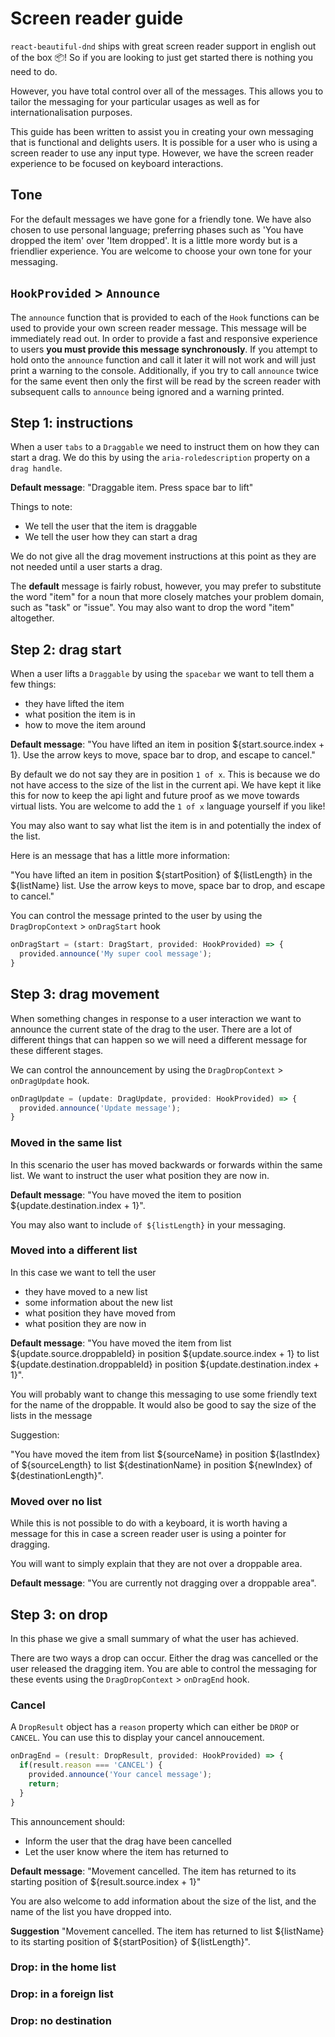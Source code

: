 # Screen reader guide

`react-beautiful-dnd` ships with great screen reader support in english out of the box 📦! So if you are looking to just get started there is nothing you need to do.

However, you have total control over all of the messages. This allows you to tailor the messaging for your particular usages as well as for internationalisation purposes.

This guide has been written to assist you in creating your own messaging that is functional and delights users. It is possible for a user who is using a screen reader to use any input type. However, we have the screen reader experience to be focused on keyboard interactions.

## Tone

For the default messages we have gone for a friendly tone. We have also chosen to use personal language; preferring phases such as 'You have dropped the item' over 'Item dropped'. It is a little more wordy but is a friendlier experience. You are welcome to choose your own tone for your messaging.

## `HookProvided` > `Announce`

The `announce` function that is provided to each of the `Hook` functions can be used to provide your own screen reader message. This message will be immediately read out. In order to provide a fast and responsive experience to users **you must provide this message synchronously**. If you attempt to hold onto the `announce` function and call it later it will not work and will just print a warning to the console. Additionally, if you try to call `announce` twice for the same event then only the first will be read by the screen reader with subsequent calls to `announce` being ignored and a warning printed.

## Step 1: instructions

When a user `tabs` to a `Draggable` we need to instruct them on how they can start a drag. We do this by using the `aria-roledescription` property on a `drag handle`.

**Default message**: "Draggable item. Press space bar to lift"

Things to note:

- We tell the user that the item is draggable
- We tell the user how they can start a drag

We do not give all the drag movement instructions at this point as they are not needed until a user starts a drag.

The **default** message is fairly robust, however, you may prefer to substitute the word "item" for a noun that more closely matches your problem domain, such as "task" or "issue". You may also want to drop the word "item" altogether.

## Step 2: drag start

When a user lifts a `Draggable` by using the `spacebar` we want to tell them a few things:

- they have lifted the item
- what position the item is in
- how to move the item around

**Default message**: "You have lifted an item in position ${start.source.index + 1}. Use the arrow keys to move, space bar to drop, and escape to cancel."

By default we do not say they are in position `1 of x`. This is because we do not have access to the size of the list in the current api. We have kept it like this for now to keep the api light and future proof as we move towards virtual lists. You are welcome to add the `1 of x` language yourself if you like!

You may also want to say what list the item is in and potentially the index of the list.

Here is an message that has a little more information:

"You have lifted an item in position ${startPosition} of ${listLength} in the ${listName} list. Use the arrow keys to move, space bar to drop, and escape to cancel."

You can control the message printed to the user by using the `DragDropContext` > `onDragStart` hook

```js
onDragStart = (start: DragStart, provided: HookProvided) => {
  provided.announce('My super cool message');
}
```

## Step 3: drag movement

When something changes in response to a user interaction we want to announce the current state of the drag to the user. There are a lot of different things that can happen so we will need a different message for these different stages.

We can control the announcement by using the `DragDropContext` > `onDragUpdate` hook.

```js
onDragUpdate = (update: DragUpdate, provided: HookProvided) => {
  provided.announce('Update message');
}
```

### Moved in the same list

In this scenario the user has moved backwards or forwards within the same list. We want to instruct the user what position they are now in.

**Default message**: "You have moved the item to position ${update.destination.index + 1}".

You may also want to include `of ${listLength}` in your messaging.

### Moved into a different list

In this case we want to tell the user

- they have moved to a new list
- some information about the new list
- what position they have moved from
- what position they are now in

**Default message**: "You have moved the item from list ${update.source.droppableId} in position ${update.source.index + 1} to list ${update.destination.droppableId} in position ${update.destination.index + 1}".

You will probably want to change this messaging to use some friendly text for the name of the droppable. It would also be good to say the size of the lists in the message

Suggestion:

"You have moved the item from list ${sourceName} in position ${lastIndex} of ${sourceLength} to list ${destinationName} in position ${newIndex} of ${destinationLength}".

### Moved over no list

While this is not possible to do with a keyboard, it is worth having a message for this in case a screen reader user is using a pointer for dragging.

You will want to simply explain that they are not over a droppable area.

**Default message**: "You are currently not dragging over a droppable area".

## Step 3: on drop

In this phase we give a small summary of what the user has achieved.

There are two ways a drop can occur. Either the drag was cancelled or the user released the dragging item. You are able to control the messaging for these events using the `DragDropContext` > `onDragEnd` hook.

### Cancel

A `DropResult` object has a `reason` property which can either be `DROP` or `CANCEL`. You can use this to display your cancel annoucement.

```js
onDragEnd = (result: DropResult, provided: HookProvided) => {
  if(result.reason === 'CANCEL') {
    provided.announce('Your cancel message');
    return;
  }
}
```

This announcement should:

- Inform the user that the drag have been cancelled
- Let the user know where the item has returned to

**Default message**: "Movement cancelled. The item has returned to its starting position of ${result.source.index + 1}"

You are also welcome to add information about the size of the list, and the name of the list you have dropped into.

**Suggestion** "Movement cancelled. The item has returned to list ${listName} to its starting position of ${startPosition} of ${listLength}".


### Drop: in the home list

### Drop: in a foreign list

### Drop: no destination

